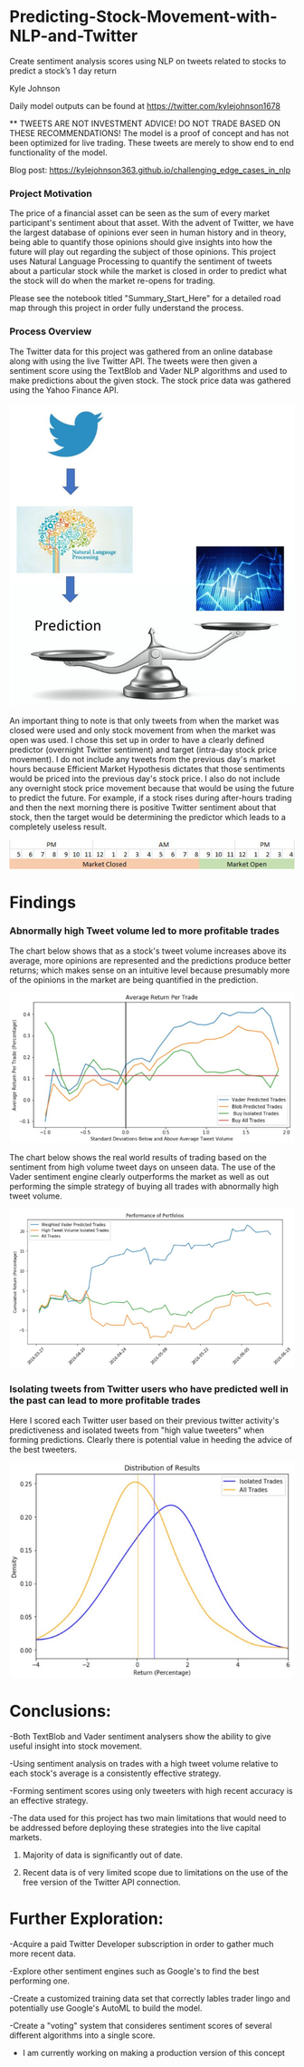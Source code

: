 # Predicting-Stock-Movement-with-NLP-and-Twitter
Create sentiment analysis scores using NLP on tweets related to stocks to predict a stock’s 1 day return

Kyle Johnson

Daily model outputs can be found at https://twitter.com/kylejohnson1678

** TWEETS ARE NOT INVESTMENT ADVICE! DO NOT TRADE BASED ON THESE RECOMMENDATIONS! The model is a proof of concept and has not been optimized for live trading. These tweets are merely to show end to end functionality of the model.

Blog post:  https://kylejohnson363.github.io/challenging_edge_cases_in_nlp

### Project Motivation
The price of a financial asset can be seen as the sum of every market participant's sentiment about that asset.  With the advent of Twitter, we have the largest database of opinions ever seen in human history and in theory, being able to quantify those opinions should give insights into how the future will play out regarding the subject of those opinions.  This project uses Natural Language Processing to quantify the sentiment of tweets about a particular stock while the market is closed in order to predict what the stock will do when the market re-opens for trading.

Please see the notebook titled "Summary_Start_Here" for a detailed road map through this project in order fully understand the process.

### Process Overview
The Twitter data for this project was gathered from an online database along with using the live Twitter API.  The tweets were then given a sentiment score using the TextBlob and Vader NLP algorithms and used to make predictions about the given stock.  The stock price data was gathered using the Yahoo Finance API. 

![Diagram](https://github.com/kylejohnson363/Predicting-Stock-Movement-with-NLP-and-Twitter/blob/master/Diagram.JPG)

An important thing to note is that only tweets from when the market was closed were used and only stock movement from when the market was open was used. I chose this set up in order to have a clearly defined predictor (overnight Twitter sentiment) and target (intra-day stock price movement). I do not include any tweets from the previous day's market hours because Efficient Market Hypothesis dictates that those sentiments would be priced into the previous day's stock price. I also do not include any overnight stock price movement because that would be using the future to predict the future. For example, if a stock rises during after-hours trading and then the next morning there is positive Twitter sentiment about that stock, then the target would be determining the predictor which leads to a completely useless result.

![Time_Sep](https://github.com/kylejohnson363/Predicting-Stock-Movement-with-NLP-and-Twitter/blob/master/Time%20Separation.JPG)

# Findings

### Abnormally high Tweet volume led to more profitable trades
The chart below shows that as a stock's tweet volume increases above its average, more opinions are represented and the predictions produce better returns; which makes sense on an intuitive level because presumably more of the opinions in the market are being quantified in the prediction.

![High_volume](https://github.com/kylejohnson363/Predicting-Stock-Movement-with-NLP-and-Twitter/blob/master/High%20Tweet%20Volume.JPG)

The chart below shows the real world results of trading based on the sentiment from high volume tweet days on unseen data.  The use of the Vader sentiment engine clearly outperforms the market as well as out performing the simple strategy of buying all trades with abnormally high tweet volume.

![Results](https://github.com/kylejohnson363/Predicting-Stock-Movement-with-NLP-and-Twitter/blob/master/Trading%20Results.JPG)

### Isolating tweets from Twitter users who have predicted well in the past can lead to more profitable trades
Here I scored each Twitter user based on their previous twitter activity's predictiveness and isolated tweets from "high value tweeters" when forming predictions.  Clearly there is potential value in heeding the advice of the best tweeters.

![Best_Tweeters](https://github.com/kylejohnson363/Predicting-Stock-Movement-with-NLP-and-Twitter/blob/master/Best%20Tweeters.JPG)

# Conclusions:
-Both TextBlob and Vader sentiment analysers show the ability to give useful insight into stock movement.

-Using sentiment analysis on trades with a high tweet volume relative to each stock's average is a consistently effective strategy.

-Forming sentiment scores using only tweeters with high recent accuracy is an effective strategy.

-The data used for this project has two main limitations that would need to be addressed before deploying these strategies into the live capital markets.

   1) Majority of data is significantly out of date.
  
   2) Recent data is of very limited scope due to limitations on the use of the free version of the Twitter API connection.
# Further Exploration:
-Acquire a paid Twitter Developer subscription in order to gather much more recent data.

-Explore other sentiment engines such as Google's to find the best performing one.

-Create a customized training data set that correctly lables trader lingo and potentially use Google's AutoML to build the model.

-Create a "voting" system that consideres sentiment scores of several different algorithms into a single score.

- I am currently working on making a production version of this concept

